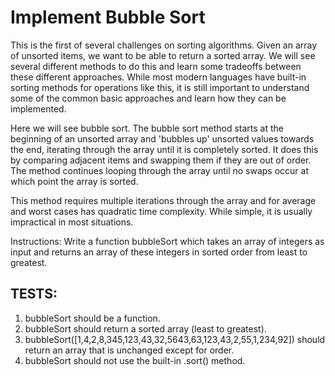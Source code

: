 # Implement Bubble Sort

This is the first of several challenges on sorting algorithms. Given an array of unsorted items, we want to be able to return a sorted array. We will see several different methods to do this and learn some tradeoffs between these different approaches. While most modern languages have built-in sorting methods for operations like this, it is still important to understand some of the common basic approaches and learn how they can be implemented.

Here we will see bubble sort. The bubble sort method starts at the beginning of an unsorted array and 'bubbles up' unsorted values towards the end, iterating through the array until it is completely sorted. It does this by comparing adjacent items and swapping them if they are out of order. The method continues looping through the array until no swaps occur at which point the array is sorted.

This method requires multiple iterations through the array and for average and worst cases has quadratic time complexity. While simple, it is usually impractical in most situations.

Instructions: Write a function bubbleSort which takes an array of integers as input and returns an array of these integers in sorted order from least to greatest.

## TESTS:

1. bubbleSort should be a function.
2. bubbleSort should return a sorted array (least to greatest).
3. bubbleSort([1,4,2,8,345,123,43,32,5643,63,123,43,2,55,1,234,92]) should return an array that is unchanged except for order.
4. bubbleSort should not use the built-in .sort() method.